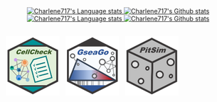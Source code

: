 <!-- Light Mode -->
<div align="center"> 
<a href="https://github.com/anuraghazra/github-readme-stats#gh-light-mode-only">
<img height=200 src="https://github-readme-stats.vercel.app/api?username=Charlene717&show_icons=true&theme=buefy&show_icons=true&count_private=true&line_height=28&hide_border=1&include_all_commits=true&card_width=450&role=OWNER,COLLABORATOR#gh-light-mode-only" alt="Charlene717's Language stats" />
</a>
<a href="https://github.com/anuraghazra/github-readme-stats#gh-light-mode-only">
<img height=200 src="https://github-readme-stats.vercel.app/api/top-langs/?username=Charlene717&show_icons=true&theme=buefy&layout=compact&langs_count=10&hide_border=1&role=OWNER,COLLABORATOR&exclude_repo=github-readme-stats#gh-light-mode-only" alt="Charlene717's Github stats" />
</a>
</div>

<!-- Dark Mode -->
<div align="center"> 
<a href="https://github.com/anuraghazra/github-readme-stats#gh-dark-mode-only">
<img height=200 src="https://github-readme-stats.vercel.app/api?username=Charlene717&show_icons=true&theme=outrun&show_icons=true&count_private=true&line_height=28&hide_border=1&include_all_commits=true&card_width=450&role=OWNER,COLLABORATOR&bg_color=000000#gh-dark-mode-only" alt="Charlene717's Language stats" />
</a>
<a href="https://github.com/anuraghazra/github-readme-stats#gh-dark-mode-only">
<img height=200 src="https://github-readme-stats.vercel.app/api/top-langs/?username=Charlene717&show_icons=true&theme=outrun&layout=compact&langs_count=10&hide_border=1&role=OWNER,COLLABORATOR&exclude_repo=github-readme-stats&theme=dark&bg_color=000000#gh-dark-mode-only" alt="Charlene717's Github stats" />
</a>
</div>

<br/>

[<img src="https://github.com/Charlene717/CellCheck/blob/main/Figures/CellCheck.png" width="120" />](https://github.com/Charlene717/CellCheck)&emsp;[<img src="https://github.com/Charlene717/GseaGo/blob/main/Figures/GSEAGO.png" width="120"/>](https://github.com/Charlene717/GseaGo)&emsp;[<img src="https://github.com/Charlene717/Mg_Pitting_Corrosion_Simulation/blob/main/Figures/PitSim.png" width="120" />](https://github.com/Charlene717/Mg_Pitting_Corrosion_Simulation)&emsp;



<!--
### Hi there 👋
[![Charlene's GitHub stats](https://github-readme-stats.vercel.app/api?username=Charlene717&show_icons=true&theme=buefy)](https://github.com/anuraghazra/github-readme-stats)[![Top Langs](https://github-readme-stats.vercel.app/api/top-langs/?username=Charlene717&layout=compact)](https://github.com/Charlene717/github-readme-stats)

[<img src="https://github.com/Charlene717/CellCheck/blob/main/Figures/CellCheck.png" width="120" />](https://github.com/Charlene717/CellCheck)&emsp;[<img src="https://github.com/Charlene717/GseaGo/blob/main/Figures/GSEAGO.png" width="120"/>](https://github.com/Charlene717/GseaGo)&emsp;[<img src="https://github.com/Charlene717/Mg_Pitting_Corrosion_Simulation/blob/main/Figures/PitSim.png" width="120" />](https://github.com/Charlene717/Mg_Pitting_Corrosion_Simulation)&emsp;


**Charlene717/Charlene717** is a ✨ _special_ ✨ repository because its `README.md` (this file) appears on your GitHub profile.

Here are some ideas to get you started:

- 🔭 I’m currently working on ...
- 🌱 I’m currently learning ...
- 👯 I’m looking to collaborate on ...
- 🤔 I’m looking for help with ...
- 💬 Ask me about ...
- 📫 How to reach me: ...
- 😄 Pronouns: ...
- ⚡ Fun fact: ...
-->

